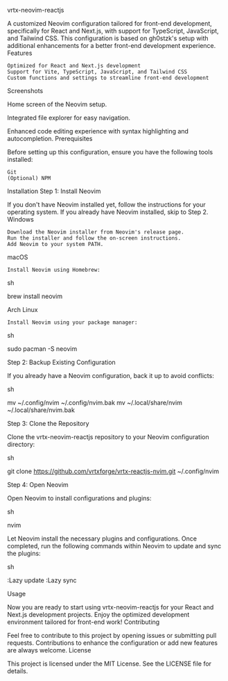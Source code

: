 vrtx-neovim-reactjs

A customized Neovim configuration tailored for front-end development, specifically for React and Next.js, with support for TypeScript, JavaScript, and Tailwind CSS. This configuration is based on gh0stzk's setup with additional enhancements for a better front-end development experience.
Features

    Optimized for React and Next.js development
    Support for Vite, TypeScript, JavaScript, and Tailwind CSS
    Custom functions and settings to streamline front-end development

Screenshots


Home screen of the Neovim setup.


Integrated file explorer for easy navigation.


Enhanced code editing experience with syntax highlighting and autocompletion.
Prerequisites

Before setting up this configuration, ensure you have the following tools installed:

    Git
    (Optional) NPM

Installation
Step 1: Install Neovim

If you don't have Neovim installed yet, follow the instructions for your operating system. If you already have Neovim installed, skip to Step 2.
Windows

    Download the Neovim installer from Neovim's release page.
    Run the installer and follow the on-screen instructions.
    Add Neovim to your system PATH.

macOS

    Install Neovim using Homebrew:

sh

brew install neovim

Arch Linux

    Install Neovim using your package manager:

sh

sudo pacman -S neovim

Step 2: Backup Existing Configuration

If you already have a Neovim configuration, back it up to avoid conflicts:

sh

mv ~/.config/nvim ~/.config/nvim.bak
mv ~/.local/share/nvim ~/.local/share/nvim.bak

Step 3: Clone the Repository

Clone the vrtx-neovim-reactjs repository to your Neovim configuration directory:

sh

git clone https://github.com/vrtxforge/vrtx-reactjs-nvim.git ~/.config/nvim

Step 4: Open Neovim

Open Neovim to install configurations and plugins:

sh

nvim

Let Neovim install the necessary plugins and configurations. Once completed, run the following commands within Neovim to update and sync the plugins:

sh

:Lazy update
:Lazy sync

Usage

Now you are ready to start using vrtx-neovim-reactjs for your React and Next.js development projects. Enjoy the optimized development environment tailored for front-end work!
Contributing

Feel free to contribute to this project by opening issues or submitting pull requests. Contributions to enhance the configuration or add new features are always welcome.
License

This project is licensed under the MIT License. See the LICENSE file for details.
